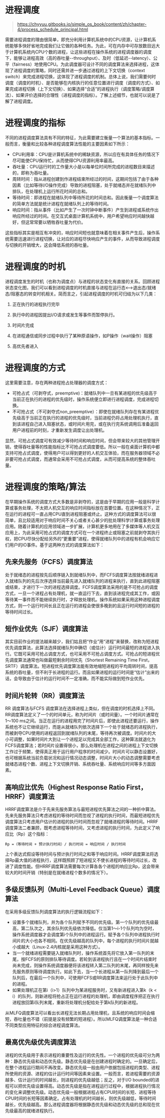 # 进程调度

>https://chyyuu.gitbooks.io/simple_os_book/content/zh/chapter-4/process_schedule_principal.html

需要进程调度的理由很简单，即充分利用计算机系统中的CPU资源，让计算机系统能够多快好省地完成我们让它做的各种任务。为此，可在内存中可存放数目远大于计算机系统内CPU个数的进程，让这些进程在操作系统的进程调度器的调度下，能够让进程高效（高的吞吐量--throughput）、及时（低延迟--latency）、公平（fairness）地使用CPU。为此调度器可设计不同的调度算法来选择进程，这体现了进程调度的策略，同时还需并进一步通过进程的上下文切换（context switch）来完成进程切换，这体现了进程调度的机制。总体上说，我们需要何时调度（调度的时机）、是否能够在内核执行的任意位置进行调度（调度的方式）、如果完成进程切换（上下文切换）、如果选择“合适”的进程执行（调度策略/调度算法）、如果评价选择的合理性（进程调度的指标）。了解上述细节，也就可以说是了解了进程调度。

# 进程调度的指标

不同的进程调度算法具有不同的特征，为此需要建立衡量一个算法的基本指标。一般而言，衡量和比较各种进程调度算法性能的主要因素如下所示：

- CPU利用率：CPU是计算机系统中的稀缺资源，所以应在有具体任务的情况下尽可能使CPU保持忙，从而使得CPU资源利用率最高。
- 吞吐量：CPU运行时的工作量大小是以每单位时间所完成的进程数目来描述的，即称为吞吐量。
- 周转时间：指从进程创建到作进程结束所经过的时间，这期间包括了由于各种因素（比如等待I/O操作完成）导致的进程阻塞，处于就绪态并在就绪队列中排队，在处理机上运行所花时间的总和。
- 等待时间：即进程在就绪队列中等待所花的时间总和。因此衡量一个调度算法的简单方法就是统计进程在就绪队列上的等待时间。
- 响应时间：指从事件（比如产生了一次时钟中断事件）产生到进程或系统作出响应所经过的时间。在交互式桌面计算机系统中，用户希望响应时间越快越好，但这常常要以牺牲吞吐量为代价。

这些指标其实是相互有冲突的，响应时间短也就意味着在相关事件产生后，操作系统需要迅速进行进程切换，让对应的进程尽快响应产生的事件，从而导致进程调度与切换的开销增大，这会降低系统的吞吐量。

# 进程调度的时机

进程调度发生的时机（也称为调度点）与进程的状态变化有直接的关系。回顾进程状态变化图，我们可以看到进程调度的时机直接与进程在运行态<-->退出态/就绪态/阻塞态的转变时机相关。简而言之，引起进程调度的时机可归结为以下几类：

1. 正在执行的进程执行完毕

2. 执行中的进程因提出I/O请求或发生等事件而暂停执行。

3. 时间片完成

4. 在进程通信或同步过程中执行了某种原语操作，如P操作（wait操作）阻塞

5. 高优先者进入

# 进程调度的方式

这里需要注意，存在两种进程抢占处理器的调度方式：

- 可抢占式（可剥夺式，preemptive)：就绪队列中一旦有某进程的优先级高于当前正在执行的进程的优先级时，操作系统便立即进行进程调度，完成进程切换。
- 不可抢占式（不可剥夺式non_preemptive）：即使在就绪队列存在有某进程优先级高于当前正在执行的进程的优先级时，当前进程仍将占用处理机执行，直到该进程自己进入阻塞状态，或时间片用完，或在执行完系统调用后准备返回用户进程前的时刻，才重新发生调度让出处理机。

显然，可抢占式调度可有效减少等待时间和响应时间，但会带来较大的其他管理开销，使得吞吐量等的性能指标比不可抢占式调度要低。所以一般在桌面计算机中都支持可抢占式调度，使得用户可以得到更好的人机交互体验，而在服务器领域不必非要可抢占式调度，而通常会采用不可抢占式调度，从而可提高系统的整体吞吐量。

# 进程调度的策略/算法

在早期操作系统的调度方式大多数是非剥夺的，这是由于早期的应用一般是科学计算或事务处理，不太把人机交互的响应时间指标放在首要位置。在这种情况下，正在运行的进程可一直占用CPU直到进程阻塞或终止。这种方式的调度算法可以很简单，且比较适用对于响应时间不关心或者关心甚少的批处理科学计算或事务处理应用。随着计算机的应用领域进一步扩展，计算机更多地用在了多媒体等人机交互应用上，为此采用可抢占式的调度方式可在一个进程终止或阻塞之前就剥夺其执行权，把CPU尽快分配给另外的“更重要”进程，使得就绪队列中的进程有机会响应它们用户的IO事件。基于这两种方式的调度算法如下：

## 先来先服务（FCFS）调度算法

处于就绪态的进程按先后顺序链入到就绪队列中，而FCFS调度算法按就绪进程进入就绪队列的先后次序选择当前最先进入就绪队列的进程来执行，直到此进程阻塞或结束，才进行下一次的进程选择调度。FCFS调度算法采用的是不可抢占的调度方式，一旦一个进程占有处理机，就一直运行下去，直到该进程完成其工作，或因等待某一事件而不能继续执行时，才释放处理机。操作系统如果采用这种进程调度方式，则一个运行时间长且正在运行的进程会使很多晚到的且运行时间短的进程的等待时间过长。

## 短作业优先（SJF）调度算法

其实目前作业的提法越来越少，我们姑且把“作业”用“进程”来替换，改称为短进程优先调度算法，此算法选择就绪队列中确切（或估计）运行时间最短的进程进入执行。它既可采用可抢占调度方式，也可采用不可抢占调度方式。可抢占的短进程优先调度算法通常也叫做最短剩余时间优先（Shortest Remaining Time First，SRTF）调度算法。短进程优先调度算法能有效地缩短进程的平均周转时间，提高系统的吞吐量，但不利于长进程的运行。而且如果进程的运行时间是“估计”出来的话，会导致由于估计的运行时间不一定准确，而不能实际做到短作业优先。

## 时间片轮转（RR）调度算法

RR 调度算法与FCFS 调度算法在选择进程上类似，但在调度的时机选择上不同。RR调度算法定义了一个的时间单元，称为时间片（或时间量）。一个时间片通常在1～100 ms之间。当正在运行的进程用完了时间片后，即使此进程还要运行，操作系统也不让它继续运行，而是从就绪队列依次选择下一个处于就绪态的进程执行，而被剥夺CPU使用的进程返回到就绪队列的末尾，等待再次被调度。时间片的大小可调整，如果时间片大到让一个进程足以完成其全部工作，这种算法就退化为FCFS调度算法；若时间片设置得很小，那么处理机在进程之间的进程上下文切换工作过于频繁，使得真正用于运行用户程序的时间减少。时间片可以静态设置好，也可根据系统当前负载状况和运行情况动态调整，时间片大小的动态调整需要考虑就绪态进程个数、进程上下文切换开销、系统吞吐量、系统响应时间等多方面因素。

## 高响应比优先（Highest Response Ratio First，HRRF）调度算法

HRRF调度算法是介于先来先服务算法与最短进程优先算法之间的一种折中算法。先来先服务算法只考虑进程的等待时间而忽视了进程的执行时间，而最短进程优先调度算法只考虑用户估计的进程的执行时间而忽视了就绪进程的等待时间。HRRF调度算法二者兼顾，既考虑进程等待时间，又考虑进程的执行时间，为此定义了响应比（Rp）这个指标：

    Rp =（等待时间 + 预计执行时间）/ 执行时间 = 响应时间 / 执行时间

上个表达式假设等待时间与预计执行时间之和等于响应时间。HRRF调度算法将选择Rp最大值的进程执行，这样既照顾了短进程又不使长进程的等待时间过长，改进了调度性能。但HRRF调度算法需要每次计算各各个进程的响应比Rp，这会带来较大的时间开销（特别是在就绪进程个数多的情况下）。

## 多级反馈队列（Multi-Level Feedback Queue）调度算法

在采用多级反馈队列调度算法的执行逻辑流程如下：

- 设置多个就绪队列，并为各个队列赋予不同的优先级。第一个队列的优先级最高，第二队次之，其余队列优先级依次降低。仅当第1～i-1个队列均为空时，操作系统调度器才会调度第i个队列中的进程运行。赋予各个队列中进程执行时间片的大小也各不相同。在优先级越高的队列中，每个进程的执行时间片就越小或越大（Linux-2.4内核就是采用这种方式）。
- 当一个就绪进程需要链入就绪队列时，操作系统首先将它放入第一队列的末尾，按FCFS的原则排队等待调度。若轮到该进程执行且在一个时间片结束时尚未完成，则操作系统调度器便将该进程转入第二队列的末尾，再同样按先来先服务原则等待调度执行。如此下去，当一个长进程从第一队列降到最后一个队列后，在最后一个队列中，可使用FCFS或RR调度算法来运行处于此队列中的进程。
- 如果处理机正在第i（i>1）队列中为某进程服务时，又有新进程进入第k（k < i）的队列，则新进程将抢占正在运行进程的处理机，即由调度程序把正在执行进程放回第i队列末尾，重新将处理机分配给处于第k队列的新进程。

从MLFQ调度算法可以看出长进程无法长期占用处理机，且系统的响应时间会缩短，吞吐量也不错（前提是没有频繁的短进程）。所以MLFQ调度算法是一种合适不同类型应用特征的综合进程调度算法。

## 最高优先级优先调度算法

进程的优先级用于表示进程的重要性及运行的优先性。一个进程的优先级可分为两种：静态优先级和动态优先级。静态优先级是在创建进程时确定的。一旦确定后，在整个进程运行期间不再改变。静态优先级一般由用户依据包括进程的类型、进程所使用的资源、进程的估计运行时间等因素来设置。一般而言，若进程需要的资源越多、估计运行的时间越长，则进程的优先级越低；反之，对于I/O bounded的进程可以把优先级设置得高。动态优先级是指在进程运行过程中，根据进程执行情况的变化来调整优先级。动态优先级一般根据进程占有CPU时间的长短、进程等待CPU时间的长短等因素确定。占有处理机的时间越长，则优先级越低，等待时间越长，优先级越高。那么进程调度器将根据静态优先级和动态优先级的总和现在优先级最高的就绪进程执行。

